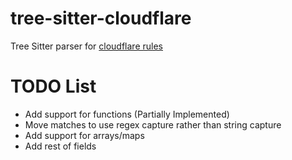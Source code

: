 # tree-sitter-cloudflare

Tree Sitter parser for [cloudflare rules](https://developers.cloudflare.com/ruleset-engine/rules-language/)

# TODO List
- Add support for functions (Partially Implemented)
- Move matches to use regex capture rather than string capture
- Add support for arrays/maps
- Add rest of fields
